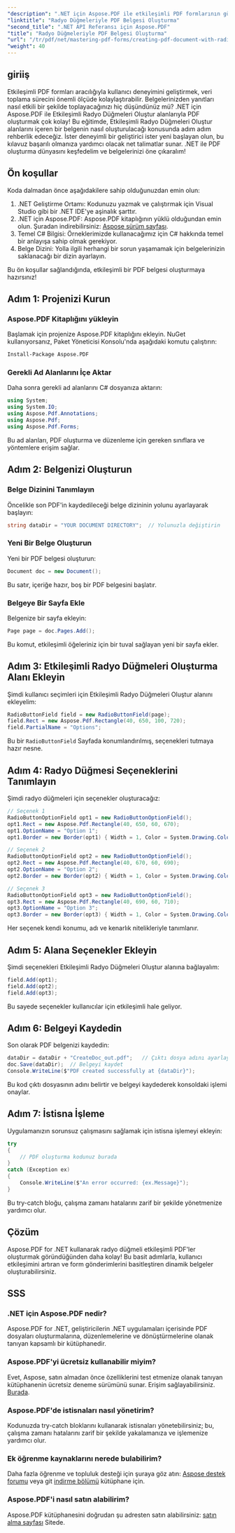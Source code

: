 ```yaml
---
"description": ".NET için Aspose.PDF ile etkileşimli PDF formlarının gücünü keşfedin. Bu kapsamlı eğitimde, alanlar içeren PDF'leri etkili bir şekilde nasıl oluşturacağınızı öğrenin."
"linktitle": "Radyo Düğmeleriyle PDF Belgesi Oluşturma"
"second_title": ".NET API Referansı için Aspose.PDF"
"title": "Radyo Düğmeleriyle PDF Belgesi Oluşturma"
"url": "/tr/pdf/net/mastering-pdf-forms/creating-pdf-document-with-radio-buttons/"
"weight": 40
---
```


## giriiş

Etkileşimli PDF formları aracılığıyla kullanıcı deneyimini geliştirmek, veri toplama sürecini önemli ölçüde kolaylaştırabilir. Belgelerinizden yanıtları nasıl etkili bir şekilde toplayacağınızı hiç düşündünüz mü? .NET için Aspose.PDF ile Etkileşimli Radyo Düğmeleri Oluştur alanlarıyla PDF oluşturmak çok kolay! Bu eğitimde, Etkileşimli Radyo Düğmeleri Oluştur alanlarını içeren bir belgenin nasıl oluşturulacağı konusunda adım adım rehberlik edeceğiz. İster deneyimli bir geliştirici ister yeni başlayan olun, bu kılavuz başarılı olmanıza yardımcı olacak net talimatlar sunar. .NET ile PDF oluşturma dünyasını keşfedelim ve belgelerinizi öne çıkaralım!

## Ön koşullar

Koda dalmadan önce aşağıdakilere sahip olduğunuzdan emin olun:

1. .NET Geliştirme Ortamı: Kodunuzu yazmak ve çalıştırmak için Visual Studio gibi bir .NET IDE'ye aşinalık şarttır.
2. .NET için Aspose.PDF: Aspose.PDF kitaplığının yüklü olduğundan emin olun. Şuradan indirebilirsiniz: [Aspose sürüm sayfası](https://releases.aspose.com/pdf/net/).
3. Temel C# Bilgisi: Örneklerimizde kullanacağımız için C# hakkında temel bir anlayışa sahip olmak gerekiyor.
4. Belge Dizini: Yolla ilgili herhangi bir sorun yaşamamak için belgelerinizin saklanacağı bir dizin ayarlayın.

Bu ön koşullar sağlandığında, etkileşimli bir PDF belgesi oluşturmaya hazırsınız!

## Adım 1: Projenizi Kurun

### Aspose.PDF Kitaplığını yükleyin

Başlamak için projenize Aspose.PDF kitaplığını ekleyin. NuGet kullanıyorsanız, Paket Yöneticisi Konsolu'nda aşağıdaki komutu çalıştırın:

```bash
Install-Package Aspose.PDF
```

### Gerekli Ad Alanlarını İçe Aktar

Daha sonra gerekli ad alanlarını C# dosyanıza aktarın:

```csharp
using System;
using System.IO;
using Aspose.Pdf.Annotations;
using Aspose.Pdf;
using Aspose.Pdf.Forms;
```

Bu ad alanları, PDF oluşturma ve düzenleme için gereken sınıflara ve yöntemlere erişim sağlar.

## Adım 2: Belgenizi Oluşturun

### Belge Dizinini Tanımlayın

Öncelikle son PDF'in kaydedileceği belge dizininin yolunu ayarlayarak başlayın:

```csharp
string dataDir = "YOUR DOCUMENT DIRECTORY";  // Yolunuzla değiştirin
```

### Yeni Bir Belge Oluşturun

Yeni bir PDF belgesi oluşturun:

```csharp
Document doc = new Document();
```

Bu satır, içeriğe hazır, boş bir PDF belgesini başlatır.

### Belgeye Bir Sayfa Ekle

Belgenize bir sayfa ekleyin:

```csharp
Page page = doc.Pages.Add();
```

Bu komut, etkileşimli öğeleriniz için bir tuval sağlayan yeni bir sayfa ekler.

## Adım 3: Etkileşimli Radyo Düğmeleri Oluşturma Alanı Ekleyin

Şimdi kullanıcı seçimleri için Etkileşimli Radyo Düğmeleri Oluştur alanını ekleyelim:

```csharp
RadioButtonField field = new RadioButtonField(page);
field.Rect = new Aspose.Pdf.Rectangle(40, 650, 100, 720);
field.PartialName = "Options";
```

Bu bir `RadioButtonField` Sayfada konumlandırılmış, seçenekleri tutmaya hazır nesne.

## Adım 4: Radyo Düğmesi Seçeneklerini Tanımlayın

Şimdi radyo düğmeleri için seçenekler oluşturacağız:

```csharp
// Seçenek 1
RadioButtonOptionField opt1 = new RadioButtonOptionField();
opt1.Rect = new Aspose.Pdf.Rectangle(40, 650, 60, 670);
opt1.OptionName = "Option 1";
opt1.Border = new Border(opt1) { Width = 1, Color = System.Drawing.Color.Black };

// Seçenek 2
RadioButtonOptionField opt2 = new RadioButtonOptionField();
opt2.Rect = new Aspose.Pdf.Rectangle(40, 670, 60, 690);
opt2.OptionName = "Option 2";
opt2.Border = new Border(opt2) { Width = 1, Color = System.Drawing.Color.Black };

// Seçenek 3
RadioButtonOptionField opt3 = new RadioButtonOptionField();
opt3.Rect = new Aspose.Pdf.Rectangle(40, 690, 60, 710);
opt3.OptionName = "Option 3";
opt3.Border = new Border(opt3) { Width = 1, Color = System.Drawing.Color.Black };
```

Her seçenek kendi konumu, adı ve kenarlık nitelikleriyle tanımlanır.

## Adım 5: Alana Seçenekler Ekleyin

Şimdi seçenekleri Etkileşimli Radyo Düğmeleri Oluştur alanına bağlayalım:

```csharp
field.Add(opt1);
field.Add(opt2);
field.Add(opt3);
```

Bu sayede seçenekler kullanıcılar için etkileşimli hale geliyor.

## Adım 6: Belgeyi Kaydedin

Son olarak PDF belgenizi kaydedin:

```csharp
dataDir = dataDir + "CreateDoc_out.pdf";   // Çıktı dosya adını ayarlayın
doc.Save(dataDir);  // Belgeyi kaydet
Console.WriteLine($"PDF created successfully at {dataDir}");
```

Bu kod çıktı dosyasının adını belirtir ve belgeyi kaydederek konsoldaki işlemi onaylar.

## Adım 7: İstisna İşleme

Uygulamanızın sorunsuz çalışmasını sağlamak için istisna işlemeyi ekleyin:

```csharp
try
{
    // PDF oluşturma kodunuz burada
}
catch (Exception ex)
{
    Console.WriteLine($"An error occurred: {ex.Message}");
}
```

Bu try-catch bloğu, çalışma zamanı hatalarını zarif bir şekilde yönetmenize yardımcı olur.

## Çözüm

Aspose.PDF for .NET kullanarak radyo düğmeli etkileşimli PDF'ler oluşturmak göründüğünden daha kolay! Bu basit adımlarla, kullanıcı etkileşimini artıran ve form gönderimlerini basitleştiren dinamik belgeler oluşturabilirsiniz.

## SSS

### .NET için Aspose.PDF nedir?
Aspose.PDF for .NET, geliştiricilerin .NET uygulamaları içerisinde PDF dosyaları oluşturmalarına, düzenlemelerine ve dönüştürmelerine olanak tanıyan kapsamlı bir kütüphanedir.

### Aspose.PDF'yi ücretsiz kullanabilir miyim?
Evet, Aspose, satın almadan önce özelliklerini test etmenize olanak tanıyan kütüphanenin ücretsiz deneme sürümünü sunar. Erişim sağlayabilirsiniz. [Burada](https://releases.aspose.com/).

### Aspose.PDF'de istisnaları nasıl yönetirim?
Kodunuzda try-catch bloklarını kullanarak istisnaları yönetebilirsiniz; bu, çalışma zamanı hatalarını zarif bir şekilde yakalamanıza ve işlemenize yardımcı olur.

### Ek öğrenme kaynaklarını nerede bulabilirim?
Daha fazla öğrenme ve topluluk desteği için şuraya göz atın: [Aspose destek forumu](https://forum.aspose.com/c/pdf/10) veya git [indirme bölümü](https://releases.aspose.com/pdf/net/) kütüphane için.

### Aspose.PDF'i nasıl satın alabilirim?
Aspose.PDF kütüphanesini doğrudan şu adresten satın alabilirsiniz: [satın alma sayfası](https://purchase.aspose.com/buy) Sitede.